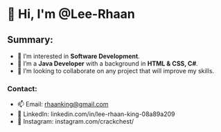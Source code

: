 # 👋 Hi, I'm @Lee-Rhaan
## Summary:
- 👀 I’m interested in **Software Development**.
- 🌱 I’m a **Java Developer** with a background in **HTML & CSS, C#**.
- 💞️ I’m looking to collaborate on any project that will improve my skills.
### Contact:
- 📫 Email: rhaanking@gmail.com
- 👀 LinkedIn: linkedin.com/in/lee-rhaan-king-08a89a209
- 👀 Instagram: instagram.com/crackchest/

<!---
Lee-Rhaan/Lee-Rhaan is a ✨ special ✨ repository because its `README.md` (this file) appears on your GitHub profile.
You can click the Preview link to take a look at your changes.
--->
